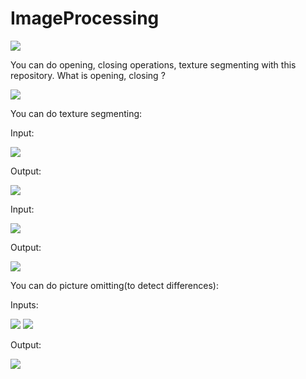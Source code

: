 # ImageProcessing

![](https://github.com/alperkaya0/ImageProcessing/blob/main/Standard%20deviation%20False%20Binarized%20False%20Sigmoid%20False%20Adaptive%20Thresholding%20Square%20Size%2035%20zebra2.png)

You can do opening, closing operations, texture segmenting with this repository.
What is opening, closing ?

![](https://github.com/alperkaya0/ImageProcessing/blob/main/Opening%20and%20Closing%20Morphological%20Operations.png)

You can do texture segmenting:

  Input:
  
  ![](https://github.com/alperkaya0/ImageProcessing/blob/main/animegirl.jpg)
  
  Output:
  
  ![](https://github.com/alperkaya0/ImageProcessing/blob/main/Standard%20deviation%20False%20Binarized%20False%20Sigmoid%20False%20animegirl%20INVERTED.jpg)
  

  Input:
  
  ![](https://github.com/alperkaya0/ImageProcessing/blob/main/anime.jpg)
  
  Output:
  
  ![](https://github.com/alperkaya0/ImageProcessing/blob/main/anime2.jpg)

You can do picture omitting(to detect differences):

Inputs:

![](https://github.com/alperkaya0/ImageProcessing/blob/main/11.jpg) ![](https://github.com/alperkaya0/ImageProcessing/blob/main/22.jpg)

Output:

![](https://github.com/alperkaya0/ImageProcessing/blob/main/INTERSECTIONS%20GRAY%2022.png)
